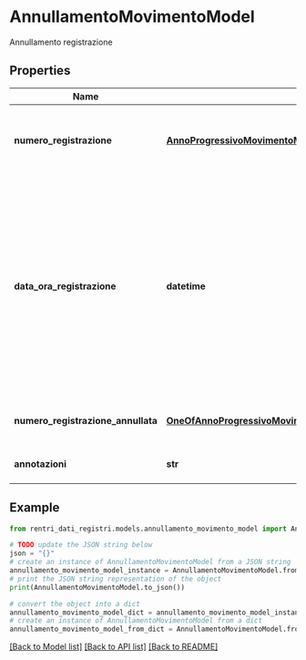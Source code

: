 # AnnullamentoMovimentoModel

Annullamento registrazione

## Properties

Name | Type | Description | Notes
------------ | ------------- | ------------- | -------------
**numero_registrazione** | [**AnnoProgressivoMovimentoModel**](AnnoProgressivoMovimentoModel.md) | Numero registrazione della rettifica di annullamento tramite anno di riferimento e progressivo | 
**data_ora_registrazione** | **datetime** | Data di registrazione (formato ISO 8601 UTC) dell&#39;annullamento come previsto nel modello di registro RENTRI. Trattandosi di una registrazione informatica, è consentito indicare l&#39;ora, anche se non obbligatoria.  &lt;b&gt;Esempi:&lt;/b&gt; solo data &#x3D; \&quot;2024-01-01\&quot;, data con ora &#x3D; \&quot;2024-01-01T12:00:00Z\&quot; | 
**numero_registrazione_annullata** | [**OneOfAnnoProgressivoMovimentoModelIdentificativoMovimentoModel**](OneOfAnnoProgressivoMovimentoModelIdentificativoMovimentoModel.md) | Numero registrazione della registrazione da annullare | 
**annotazioni** | **str** | Annotazioni contenenti il motivo dell&#39;annullamento | 

## Example

```python
from rentri_dati_registri.models.annullamento_movimento_model import AnnullamentoMovimentoModel

# TODO update the JSON string below
json = "{}"
# create an instance of AnnullamentoMovimentoModel from a JSON string
annullamento_movimento_model_instance = AnnullamentoMovimentoModel.from_json(json)
# print the JSON string representation of the object
print(AnnullamentoMovimentoModel.to_json())

# convert the object into a dict
annullamento_movimento_model_dict = annullamento_movimento_model_instance.to_dict()
# create an instance of AnnullamentoMovimentoModel from a dict
annullamento_movimento_model_from_dict = AnnullamentoMovimentoModel.from_dict(annullamento_movimento_model_dict)
```
[[Back to Model list]](../README.md#documentation-for-models) [[Back to API list]](../README.md#documentation-for-api-endpoints) [[Back to README]](../README.md)


